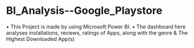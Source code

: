 # BI_Analysis--Google_Playstore

• This Project is made by using Microsoft Power BI.
• The dashboard here analyses installations, reviews, ratings of Apps, 
along with the genre & The Highest Downloaded App(s)
